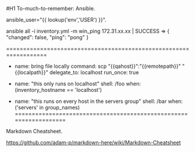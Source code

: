 #H1 To-much-to-remember: Ansible.





 ansible_user="{{ lookup('env','USER') }}".



ansible all -i inventory.yml -m win_ping
172.31.xx.xx | SUCCESS => {
    "changed": false,
    "ping": "pong"
}

==================================================================
- name: bring file locally
      command: scp "{{qahost}}":"{{remotepath}}" "{{localpath}}"
      delegate_to: localhost
      run_once: true

- name: "this only runs on localhost"
  shell: /foo
  when: (inventory_hostname == 'localhost')

- name: "this runs on every host in the servers group"
  shell: /bar
  when: ('servers' in group_names)
==================================================================

Markdown Cheatsheet.

https://github.com/adam-p/markdown-here/wiki/Markdown-Cheatsheet



